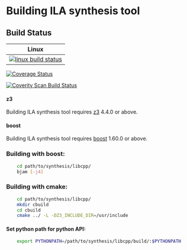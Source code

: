 # Building ILA synthesis tool

Build Status
------------

| Linux                        |
|------------------------------|
| [![linux build status][1]][2]|

[1]: https://travis-ci.org/Bo-Yuan-Huang/ILA.svg?branch=master
[2]: https://travis-ci.org/Bo-Yuan-Huang/ILA

[![Coverage Status](https://coveralls.io/repos/github/Bo-Yuan-Huang/ILA/badge.svg)](https://coveralls.io/github/Bo-Yuan-Huang/ILA)

<a href="https://scan.coverity.com/projects/bo-yuan-huang-ila">
  <img alt="Coverity Scan Build Status"
       src="https://scan.coverity.com/projects/14436/badge.svg"/>
</a>

#### z3 
Building ILA synthesis tool requires [z3](https://github.com/Z3Prover/z3) 4.4.0 or above.

#### boost
Building ILA synthesis tool requires [boost](https://www.boost.org) 1.60.0 or above.

### Building with boost:

```bash
	cd path/to/synthesis/libcpp/
	bjam [-j4]
```

### Building with cmake:

```bash
	cd path/to/synthesis/libcpp/
	mkdir cbuild
	cd cbuild
	cmake ../ -L -DZ3_INCLUDE_DIR=/usr/include
```

#### Set python path for python API:

```bash
	export PYTHONPATH=/path/to/synthesis/libcpp/build/:$PYTHONPATH
```

